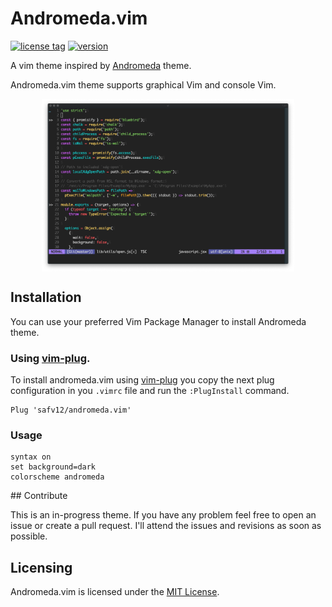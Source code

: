 # Andromeda.vim

[![license tag](https://img.shields.io/badge/license-MIT-green)](https://img.shields.io/badge/license-MIT-green)
[![version](https://img.shields.io/badge/version-v0.1.1-blueviolet)](https://img.shields.io/badge/version-v0.1.1-blueviolet)

A vim theme inspired by [Andromeda](https://github.com/EliverLara/Andromeda) theme.

Andromeda.vim theme supports graphical Vim and console Vim.

<p align="center">
    <img align="center" width="80%" height="80%" src="img/andromeda.png">
</p>

## Installation
You can use your preferred Vim Package Manager to install Andromeda theme.

### Using [vim-plug](https://github.com/junegunn/vim-plug).

To install andromeda.vim using [vim-plug](https://github.com/junegunn/vim-plug) you copy the next plug configuration in you `.vimrc` file and run the `:PlugInstall` command.

```vim
Plug 'safv12/andromeda.vim'
```

### Usage

```
syntax on
set background=dark
colorscheme andromeda
```

## Contribute

This is an in-progress theme. If you have any problem feel free to open an issue or create a pull request. I'll attend the issues and revisions as soon as possible.

## Licensing

Andromeda.vim is licensed under the [MIT License](./LICENSE.txt).
